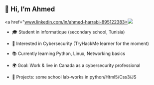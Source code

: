 ## 👋 Hi, I’m Ahmed
<a href="www.linkedin.com/in/ahmed-harrabi-895122383><img src="https://img.shields.io/badge/-linkdeIn-0072b1?&style=for-the-badge&logo=linkedin&logoColor=white" /></a>

<!--
**womp07/womp07** is a ✨ _special_ ✨ repository because its `README.md` (this file) appears on your GitHub profile.

Here are some ideas to get you started:
-->

- 🎓 Student in informatique (secondary school, Tunisia)

- 🔐 Interested in Cybersecurity (TryHackMe learner for the moment)

- 📚 Currently learning Python, Linux, Networking basics

- 🌍 Goal: Work & live in Canada as a cybersecurity professional

- 🚀 Projects: some school  lab-works in python/Html5/Css3/JS

